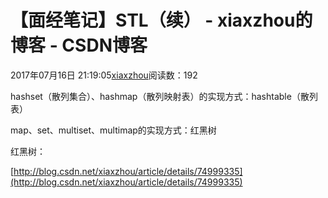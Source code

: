 # 【面经笔记】STL（续） - xiaxzhou的博客 - CSDN博客





2017年07月16日 21:19:05[xiaxzhou](https://me.csdn.net/xiaxzhou)阅读数：192








hashset（散列集合）、hashmap（散列映射表）的实现方式：hashtable（散列表）

map、set、multiset、multimap的实现方式：红黑树

红黑树：

> 
[http://blog.csdn.net/xiaxzhou/article/details/74999335](http://blog.csdn.net/xiaxzhou/article/details/74999335)




